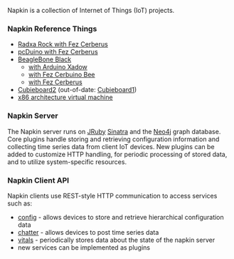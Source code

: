Napkin is a collection of Internet of Things (IoT) projects.

### Napkin Reference Things

* [Radxa Rock with Fez Cerberus](https://github.com/cjdaly/napkin/wiki/Server-on-Radxa-Rock)
* [pcDuino with Fez Cerberus](https://github.com/cjdaly/napkin/wiki/Server-on-pcduino)
* [BeagleBone Black](https://github.com/cjdaly/napkin/wiki/Server-on-BeagleBone-black)
  * [with Arduino Xadow](https://github.com/cjdaly/napkin/wiki/Server-on-Embest-BBB-with-Xadow)
  * [with Fez Cerbuino Bee](https://github.com/cjdaly/napkin/wiki/Server-with-serial-client-bone2-cerbee1)
  * [with Fez Cerberus](https://github.com/cjdaly/napkin/wiki/Server-with-serial-client-bone3-cerb3)
* [Cubieboard2](https://github.com/cjdaly/napkin/wiki/Server-on-Cubieboard-A20) (out-of-date: [Cubieboard1](https://github.com/cjdaly/napkin/wiki/Server-on-Cubieboard))
* [x86 architecture virtual machine](https://github.com/cjdaly/napkin/wiki/Server-on-Ubuntu-x86)

### Napkin Server

The Napkin server runs on [JRuby](http://jruby.org/) [Sinatra](http://www.sinatrarb.com/) and the [Neo4j](http://www.neo4j.org/) graph database.  Core plugins handle storing and retrieving configuration information and collecting time series data from client IoT devices.  New plugins can be added to customize HTTP handling, for periodic processing of stored data, and to utilize system-specific resources.

### Napkin Client API

Napkin clients use REST-style HTTP communication to access services such as:
* [config](https://github.com/cjdaly/napkin/wiki/Plugin-config) - allows devices to store and retrieve hierarchical configuration data
* [chatter](https://github.com/cjdaly/napkin/wiki/Plugin-chatter) - allows devices to post time series data
* [vitals](https://github.com/cjdaly/napkin/wiki/Plugin-vitals) - periodically stores data about the state of the napkin server
* new services can be implemented as plugins
